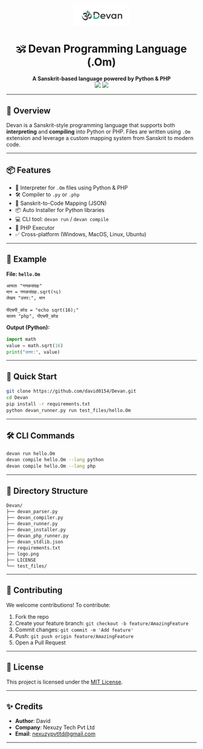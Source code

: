 <p align="center">
  <img src="logo.png" alt="Devan Logo" width="150"/>
</p>

<h1 align="center">🕉️ Devan Programming Language (.Om)</h1>

<p align="center">
  <b>A Sanskrit-based language powered by Python & PHP</b><br/>
  <a href="https://github.com/david0154/Devan"><img src="https://img.shields.io/badge/status-active-brightgreen.svg"></a>
  <a href="#"><img src="https://img.shields.io/badge/license-MIT-blue.svg"></a>
</p>

---

## 🔹 Overview

Devan is a Sanskrit-style programming language that supports both **interpreting** and **compiling** into Python or PHP. Files are written using `.Om` extension and leverage a custom mapping system from Sanskrit to modern code.

---

## 📦 Features

- 🧠 Interpreter for `.Om` files using Python & PHP
- 🛠 Compiler to `.py` or `.php`
- 📜 Sanskrit-to-Code Mapping (JSON)
- 📦 Auto Installer for Python libraries
- 💻 CLI tool: `devan run` / `devan compile`
- 🧰 PHP Executor
- ✅ Cross-platform (Windows, MacOS, Linux, Ubuntu)

---

## 🧪 Example

**File: `hello.Om`**

```sanskrit
आयातः "गणकसंग्रहः"
मान = गणकसंग्रहः.sqrt(१६)
लेखय "उत्तर:", मान

पीएचपी_कोड = "echo sqrt(16);"
चालय "php", पीएचपी_कोड
```

**Output (Python):**

```python
import math
value = math.sqrt(16)
print("उत्तर:", value)
```

---

## 🚀 Quick Start

```bash
git clone https://github.com/david0154/Devan.git
cd Devan
pip install -r requirements.txt
python devan_runner.py run test_files/hello.Om
```

---

## 🛠️ CLI Commands

```bash
devan run hello.Om
devan compile hello.Om --lang python
devan compile hello.Om --lang php
```

---

## 📁 Directory Structure

```
Devan/
├── devan_parser.py
├── devan_compiler.py
├── devan_runner.py
├── devan_installer.py
├── devan_php_runner.py
├── devan_stdlib.json
├── requirements.txt
├── logo.png
├── LICENSE
└── test_files/
```

---

## 🤝 Contributing

We welcome contributions! To contribute:

1. Fork the repo
2. Create your feature branch: `git checkout -b feature/AmazingFeature`
3. Commit changes: `git commit -m 'Add feature'`
4. Push: `git push origin feature/AmazingFeature`
5. Open a Pull Request

---

## 📜 License

This project is licensed under the [MIT License](./LICENSE).

---

## ✨ Credits

- **Author**: David  
- **Company**: Nexuzy Tech Pvt Ltd  
- **Email**: nexuzypvtltd@gmail.com

---
